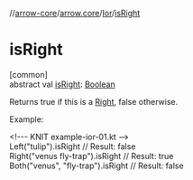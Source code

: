 //[arrow-core](../../../index.md)/[arrow.core](../index.md)/[Ior](index.md)/[isRight](is-right.md)

# isRight

[common]\
abstract val [isRight](is-right.md): [Boolean](https://kotlinlang.org/api/latest/jvm/stdlib/kotlin/-boolean/index.html)

Returns true if this is a [Right](-right/index.md), false otherwise.

Example:

&lt;!--- KNIT example-ior-01.kt --&gt;\
Left("tulip").isRight           // Result: false\
Right("venus fly-trap").isRight // Result: true\
Both("venus", "fly-trap").isRight // Result: false<!--- KNIT example-ior-02.kt -->
